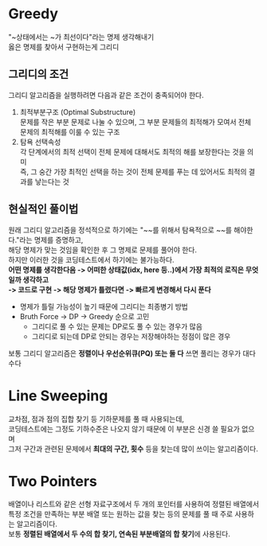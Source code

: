 # Greedy
"~상태에서는 ~가 최선이다"라는 명제 생각해내기  
옳은 명제를 찾아서 구현하는게 그리디

## 그리디의 조건
그리디 알고리즘을 실행하려면 다음과 같은 조건이 충족되어야 한다.  
1. 최적부분구조 (Optimal Substructure)  
   문제를 작은 부분 문제로 나눌 수 있으며, 그 부분 문제들의 최적해가 모여서 전체 문제의 최적해를 이룰 수 있는 구조
2. 탐욕 선택속성  
   각 단계에서의 최적 선택이 전체 문제에 대해서도 최적의 해를 보장한다는 것을 의미  
   즉, 그 숭간 가장 최적인 선택을 하는 것이 전체 문제를 푸는 데 있어서도 최적의 결과를 낳는다는 것

## 현실적인 풀이법
원래 그리디 알고리즘을 정석적으로 하기에는 "~~를 위해서 탐욕적으로 ~~를 해야한다."라는 명제를 증명하고,  
해당 명제가 맞는 것임을 확인한 후 그 명제로 문제를 풀어야 한다.  
하지만 이러한 것을 코딩테스트에서 하기에는 불가능하다.  
**어떤 명제를 생각한다음 -> 어떠한 상태값(idx, here 등..)에서 가장 최적의 로직은 무엇일까 생각하고  
-> 코드로 구현 -> 해당 명제가 틀렸다면 -> 빠르게 변경해서 다시 푼다**

- 명제가 틀릴 가능성이 높기 때문에 그리디는 최종병기 방법
- Bruth Force -> DP -> Greedy 순으로 고민
  - 그리디로 풀 수 있는 문제는 DP로도 풀 수 있는 경우가 많음
  - 그리디로 되는데 DP로 안되는 경우는 저장해야하는 정점이 많은 경우

보통 그리디 알고리즘은 **정렬이나 우선순위큐(PQ) 또는 둘 다** 쓰면 풀리는 경우가 대다수다


# Line Sweeping
교차점, 점과 점의 집합 찾기 등 기하문제를 풀 때 사용되는데,  
코딩테스트에는 그정도 기하수준은 나오지 않기 때문에 이 부분은 신경 쓸 필요가 없으며  
그저 구간과 관련된 문제에서 **최대의 구간, 횟수** 등을 찾는데 많이 쓰이는 알고리즘이다.  


# Two Pointers
배열이나 리스트와 같은 선형 자료구조에서 두 개의 포인터를 사용하여 정렬된 배열에서  
특정 조건을 만족하는 부분 배열 또는 원하는 값을 찾는 등의 문제를 풀 때 주로 사용하는 알고리즘이다.  
보통 **정렬된 배열에서 두 수의 합 찾기, 연속된 부분배열의 합 찾기**에 사용된다.